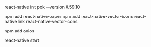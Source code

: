 react-native init pok --version 0.59.10

npm add react-native-paper
npm add react-native-vector-icons
react-native link react-native-vector-icons

npm add axios



react-native start